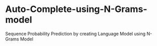 # Auto-Complete-using-N-Grams-model


Sequence Probability Prediction by creating Language Model using N-Grams Model
